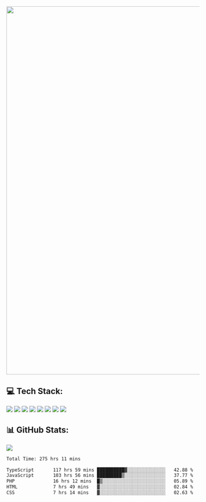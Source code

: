 <img style='width: 100vw' src='./hcampos_gradient.png'>

## 💻 Tech Stack:

![](https://img.shields.io/badge/next%20js-000000?style=for-the-badge&logo=nextdotjs&logoColor=white) ![](https://img.shields.io/badge/Tailwind_CSS-38B2AC?style=for-the-badge&logo=tailwind-css&logoColor=white) ![](https://img.shields.io/badge/React_Query-FF4154?style=for-the-badge&logo=React_Query&logoColor=white) ![](https://img.shields.io/badge/React-20232A?style=for-the-badge&logo=react&logoColor=61DAFB) ![](https://img.shields.io/badge/TypeScript-007ACC?style=for-the-badge&logo=typescript&logoColor=white) ![](https://img.shields.io/badge/JavaScript-323330?style=for-the-badge&logo=javascript&logoColor=F7DF1E) ![](https://img.shields.io/badge/Prisma-3982CE?style=for-the-badge&logo=Prisma&logoColor=white) ![](https://img.shields.io/badge/Supabase-181818?style=for-the-badge&logo=supabase&logoColor=white)

## 📊 GitHub Stats:

![](https://github-readme-stats.vercel.app/api?username=Sakoutecher&show_icons=true&count_private=true&&bg_color=70,11998e,38ef7d&title_color=fff&text_color=fff&icon_color=fff&hide_border=true)<br/>

<!--START_SECTION:waka-->

```txt
Total Time: 275 hrs 11 mins

TypeScript       117 hrs 59 mins ██████████▓░░░░░░░░░░░░░░   42.88 %
JavaScript       103 hrs 56 mins █████████▒░░░░░░░░░░░░░░░   37.77 %
PHP              16 hrs 12 mins  █▒░░░░░░░░░░░░░░░░░░░░░░░   05.89 %
HTML             7 hrs 49 mins   ▓░░░░░░░░░░░░░░░░░░░░░░░░   02.84 %
CSS              7 hrs 14 mins   ▓░░░░░░░░░░░░░░░░░░░░░░░░   02.63 %
```

<!--END_SECTION:waka-->
